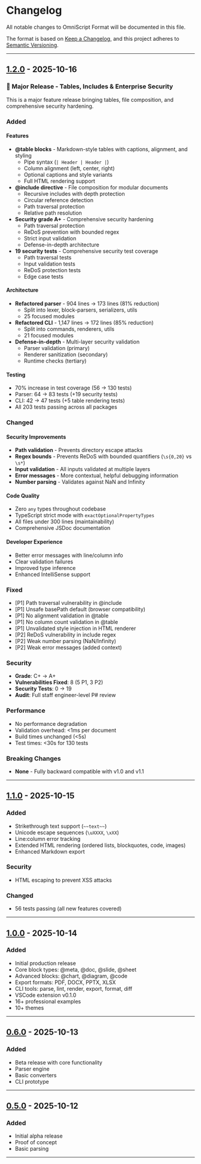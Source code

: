 # Changelog

All notable changes to OmniScript Format will be documented in this file.

The format is based on [Keep a Changelog](https://keepachangelog.com/en/1.0.0/),
and this project adheres to
[Semantic Versioning](https://semver.org/spec/v2.0.0.html).

---

## [1.2.0] - 2025-10-16

### 🎉 Major Release - Tables, Includes & Enterprise Security

This is a major feature release bringing tables, file composition, and
comprehensive security hardening.

### Added

#### Features

- **@table blocks** - Markdown-style tables with captions, alignment, and
  styling
  - Pipe syntax (`| Header | Header |`)
  - Column alignment (left, center, right)
  - Optional captions and style variants
  - Full HTML rendering support
- **@include directive** - File composition for modular documents
  - Recursive includes with depth protection
  - Circular reference detection
  - Path traversal protection
  - Relative path resolution
- **Security grade A+** - Comprehensive security hardening
  - Path traversal protection
  - ReDoS prevention with bounded regex
  - Strict input validation
  - Defense-in-depth architecture
- **19 security tests** - Comprehensive security test coverage
  - Path traversal tests
  - Input validation tests
  - ReDoS protection tests
  - Edge case tests

#### Architecture

- **Refactored parser** - 904 lines → 173 lines (81% reduction)
  - Split into lexer, block-parsers, serializers, utils
  - 25 focused modules
- **Refactored CLI** - 1,147 lines → 172 lines (85% reduction)
  - Split into commands, renderers, utils
  - 21 focused modules
- **Defense-in-depth** - Multi-layer security validation
  - Parser validation (primary)
  - Renderer sanitization (secondary)
  - Runtime checks (tertiary)

#### Testing

- 70% increase in test coverage (56 → 130 tests)
- Parser: 64 → 83 tests (+19 security tests)
- CLI: 42 → 47 tests (+5 table rendering tests)
- All 203 tests passing across all packages

### Changed

#### Security Improvements

- **Path validation** - Prevents directory escape attacks
- **Regex bounds** - Prevents ReDoS with bounded quantifiers (`\s{0,20}` vs
  `\s*`)
- **Input validation** - All inputs validated at multiple layers
- **Error messages** - More contextual, helpful debugging information
- **Number parsing** - Validates against NaN and Infinity

#### Code Quality

- Zero `any` types throughout codebase
- TypeScript strict mode with `exactOptionalPropertyTypes`
- All files under 300 lines (maintainability)
- Comprehensive JSDoc documentation

#### Developer Experience

- Better error messages with line/column info
- Clear validation failures
- Improved type inference
- Enhanced IntelliSense support

### Fixed

- [P1] Path traversal vulnerability in @include
- [P1] Unsafe basePath default (browser compatibility)
- [P1] No alignment validation in @table
- [P1] No column count validation in @table
- [P1] Unvalidated style injection in HTML renderer
- [P2] ReDoS vulnerability in include regex
- [P2] Weak number parsing (NaN/Infinity)
- [P2] Weak error messages (added context)

### Security

- **Grade**: C+ → A+
- **Vulnerabilities Fixed**: 8 (5 P1, 3 P2)
- **Security Tests**: 0 → 19
- **Audit**: Full staff engineer-level P# review

### Performance

- No performance degradation
- Validation overhead: <1ms per document
- Build times unchanged (<5s)
- Test times: <30s for 130 tests

### Breaking Changes

- **None** - Fully backward compatible with v1.0 and v1.1

---

## [1.1.0] - 2025-10-15

### Added

- Strikethrough text support (`~~text~~`)
- Unicode escape sequences (`\uXXXX`, `\xXX`)
- Line:column error tracking
- Extended HTML rendering (ordered lists, blockquotes, code, images)
- Enhanced Markdown export

### Security

- HTML escaping to prevent XSS attacks

### Changed

- 56 tests passing (all new features covered)

---

## [1.0.0] - 2025-10-14

### Added

- Initial production release
- Core block types: @meta, @doc, @slide, @sheet
- Advanced blocks: @chart, @diagram, @code
- Export formats: PDF, DOCX, PPTX, XLSX
- CLI tools: parse, lint, render, export, format, diff
- VSCode extension v0.1.0
- 16+ professional examples
- 10+ themes

---

## [0.6.0] - 2025-10-13

### Added

- Beta release with core functionality
- Parser engine
- Basic converters
- CLI prototype

---

## [0.5.0] - 2025-10-12

### Added

- Initial alpha release
- Proof of concept
- Basic parsing

---

[1.2.0]: https://github.com/OmniScriptOSF/omniscript-core/releases/tag/v1.2.0
[1.1.0]: https://github.com/OmniScriptOSF/omniscript-core/releases/tag/v1.1.0
[1.0.0]: https://github.com/OmniScriptOSF/omniscript-core/releases/tag/v1.0.0
[0.6.0]: https://github.com/OmniScriptOSF/omniscript-core/releases/tag/v0.6.0
[0.5.0]: https://github.com/OmniScriptOSF/omniscript-core/releases/tag/v0.5.0

